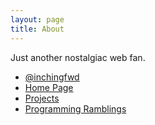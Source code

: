 ```yaml
---
layout: page
title: About
---
```


<p class="message">
 Just another nostalgiac web fan. 
</p>

* [@inchingfwd](http://twitter.com/inchingfwd)
* [Home Page](http://mikejanger.net)
* [Projects](https://github.com/inchingforward)
* [Programming Ramblings](http://inchingforward.blogspot.com)

